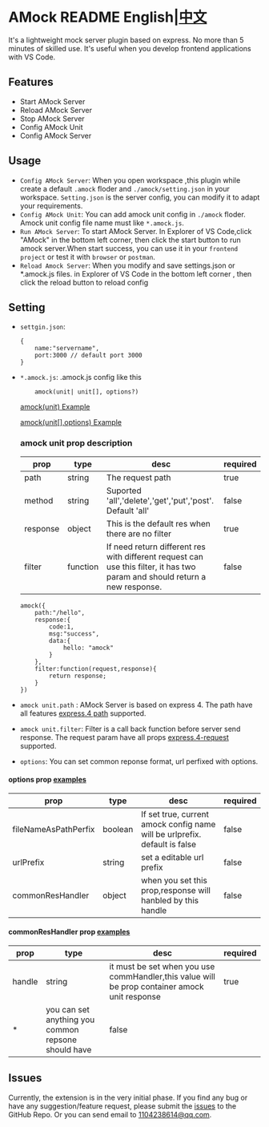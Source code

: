 # AMock README English|[中文](README.cn.md)

It's a lightweight mock server plugin based on express. No more than 5 minutes of skilled use. It's useful when you develop frontend applications with VS Code.

## Features
* Start AMock Server
* Reload AMock Server
* Stop AMock Server
* Config AMock Unit
* Config AMock Server
  
## Usage
* `Config AMock Server`: When you open workspace ,this plugin while create a default `.amock` floder and `./amock/setting.json` in your workspace. `Setting.json` is the server config, you can modify it to adapt your requirements.
* `Config AMock Unit`: You can add amock unit config in `./amock` floder. Amock unit config file name must like `*.amock.js`.
* `Run AMock Server`: To start AMock Server. In Explorer of VS Code,click "AMock" in the bottom left corner, then click the start button to run amock server.When start success, you can use it in your `frontend project` or test it with `browser` or `postman`.
* `Reload Amock Server`: When you modify and save settings.json or *.amock.js files. in Explorer of VS Code in the bottom left corner , then click the reload button to reload config

## Setting
* `settgin.json`: 
    ```
    {
        name:"servername",
        port:3000 // default port 3000
    }
    ```
* `*.amock.js`: .amock.js config like this 
    ```
        amock(unit| unit[], options?)
    ```
    [amock(unit) Example](example/unit.amock.js)

    [amock(unit[],options) Example](example/arr.amock.js)
    ### amock unit prop description 
    prop | type | desc | required |  
    -|-|-|-
    path | string | The request path | true |
    method|string|Suported 'all','delete','get','put','post'. Default 'all'|false|
    response | object | This is the default res when there are no filter | true |
    filter | function | If need return different res with different request can use this filter, it has two param and should return a new response. | false |

    ```
    amock({
        path:"/hello",
        response:{
            code:1,
            msg:"success",
            data:{
                hello: "amock"
            }
        },
        filter:function(request,response){
            return response;
        }
    })
    ```
* `amock unit.path` : AMock Server is based on express 4. The path have all features [express.4 path](http://www.expressjs.com.cn/4x/api.html#path-examples) supported.    
* `amock unit.filter`: Filter is a call back function before server send response. The request param have all props [express.4-request](http://www.expressjs.com.cn/4x/api.html#req) supported.

* `options`: You can set common reponse format, url perfixed with options.
 #### options prop [examples](example/options.amock.js)
prop | type | desc | required |  
-|-|-|-
fileNameAsPathPerfix | boolean | If set true, current amock config name will be urlprefix. default is false| false |
urlPrefix|string|set a editable url prefix|false|
commonResHandler|object|when you set this prop,response will hanbled by this handle |false|
 #### commonResHandler prop [examples](example/options.amock.js)
prop | type | desc | required |  
-|-|-|-
handle|string|it must be set when you use commHandler,this value will be prop container amock unit response|true|
*|you can set anything you common repsone should have|false

  
## Issues

Currently, the extension is in the very initial phase. If you find any bug or have any suggestion/feature request, please submit the [issues](https://github.com/formulahendry/vscode-mysql/issues) to the GitHub Repo. Or you can send email to 1104238614@qq.com.
